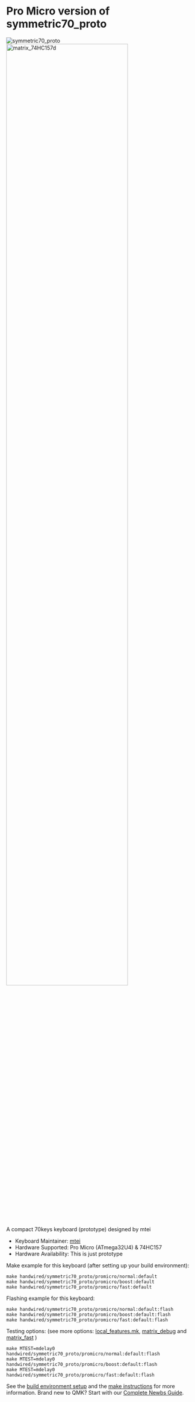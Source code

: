 # Pro Micro version of symmetric70_proto

![symmetric70_proto](https://i.imgur.com/Br4pH9ol.jpg)
<img width="80%" alt="matrix_74HC157d" src="https://user-images.githubusercontent.com/2170248/115988014-a3943580-a5f2-11eb-9a0a-038f7ea6a8d9.png">

A compact 70keys keyboard (prototype) designed by mtei

* Keyboard Maintainer: [mtei](https://github.com/mtei)
* Hardware Supported: Pro Micro (ATmega32U4) & 74HC157
* Hardware Availability: This is just prototype

Make example for this keyboard (after setting up your build environment):

    make handwired/symmetric70_proto/promicro/normal:default
    make handwired/symmetric70_proto/promicro/boost:default
    make handwired/symmetric70_proto/promicro/fast:default

Flashing example for this keyboard:

    make handwired/symmetric70_proto/promicro/normal:default:flash
    make handwired/symmetric70_proto/promicro/boost:default:flash
    make handwired/symmetric70_proto/promicro/fast:default:flash

Testing options: (see more options: [local_features.mk](../local_features.mk), [matrix_debug](../matrix_debug/readme.md) and [matrix_fast](../matrix_fast/readme.md) )

    make MTEST=mdelay0 handwired/symmetric70_proto/promicro/normal:default:flash
    make MTEST=mdelay0 handwired/symmetric70_proto/promicro/boost:default:flash
    make MTEST=mdelay0 handwired/symmetric70_proto/promicro/fast:default:flash

See the [build environment setup](https://docs.qmk.fm/#/getting_started_build_tools) and the [make instructions](https://docs.qmk.fm/#/getting_started_make_guide) for more information. Brand new to QMK? Start with our [Complete Newbs Guide](https://docs.qmk.fm/#/newbs).
